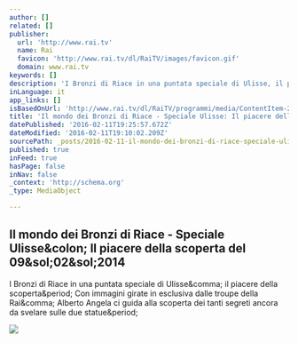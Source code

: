 ```yaml
---
author: []
related: []
publisher:
  url: 'http://www.rai.tv'
  name: Rai
  favicon: 'http://www.rai.tv/dl/RaiTV/images/favicon.gif'
  domain: www.rai.tv
keywords: []
description: 'I Bronzi di Riace in una puntata speciale di Ulisse, il piacere della scoperta. Con immagini girate in esclusiva dalle troupe della Rai, Alberto Angela ci guida alla scoperta dei tanti segreti ancora da svelare sulle due statue.'
inLanguage: it
app_links: []
isBasedOnUrl: 'http://www.rai.tv/dl/RaiTV/programmi/media/ContentItem-2ca90224-6fc6-4c9f-bc0e-6c69623f8ad3.html'
title: 'Il mondo dei Bronzi di Riace - Speciale Ulisse: Il piacere della scoperta del 09/02/2014'
datePublished: '2016-02-11T19:25:57.672Z'
dateModified: '2016-02-11T19:10:02.209Z'
sourcePath: _posts/2016-02-11-il-mondo-dei-bronzi-di-riace-speciale-ulisse-il-piacere-d.md
published: true
inFeed: true
hasPage: false
inNav: false
_context: 'http://schema.org'
_type: MediaObject

---
```

<article style=""><h1>Il mondo dei Bronzi di Riace - Speciale Ulisse&amp;colon; Il piacere della scoperta del 09&amp;sol;02&amp;sol;2014</h1><p>I Bronzi di Riace in una puntata speciale di Ulisse&amp;comma; il piacere della scoperta&amp;period; Con immagini girate in esclusiva dalle troupe della Rai&amp;comma; Alberto Angela ci guida alla scoperta dei tanti segreti ancora da svelare sulle due statue&amp;period;</p><img src="http://www.rai.tv/dl/img/2014/02/105x791392033295926bronzi.jpg" /></article>
